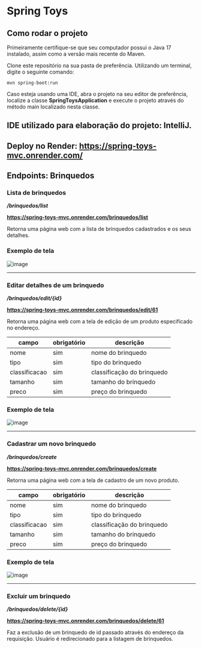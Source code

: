 # Spring Toys

## Como rodar o projeto
Primeiramente certifique-se que seu computador possui o Java 17 instalado, assim como a versão mais recente do Maven.

Clone este repositório na sua pasta de preferência. Utilizando um terminal, digite o seguinte comando:

    mvn spring-boot:run

Caso esteja usando uma IDE, abra o projeto na seu editor de preferência, localize a classe **SpringToysApplication** e execute o projeto através do método main localizado nesta classe.

## IDE utilizado para elaboração do projeto: IntelliJ.

## Deploy no Render: https://spring-toys-mvc.onrender.com/

## Endpoints: Brinquedos

### Lista de brinquedos
_**/brinquedos/list**_

**https://spring-toys-mvc.onrender.com/brinquedos/list**

Retorna uma página web com a lista de brinquedos cadastrados e os seus detalhes.

### Exemplo de tela

![image](https://github.com/user-attachments/assets/16602275-5342-4ea2-9242-ae284c4ea854)

---
### Editar detalhes de um brinquedo
_**/brinquedos/edit/{id}**_

**https://spring-toys-mvc.onrender.com/brinquedos/edit/61**

Retorna uma página web com a tela de edição de um produto especificado no endereço.

| campo       | obrigatório | descrição
|-------------|------------|-----------
| nome        | sim        | nome do brinquedo
| tipo       | sim        | tipo do brinquedo
| classificacao | sim        | classificação do brinquedo
| tamanho | sim       | tamanho do brinquedo
| preco | sim       | preço do brinquedo

### Exemplo de tela
![image](https://github.com/user-attachments/assets/2543cbe2-6c5d-4ef3-b60b-237fe4854a97)


---
### Cadastrar um novo brinquedo
_**/brinquedos/create**_

**https://spring-toys-mvc.onrender.com/brinquedos/create**

Retorna uma página web com a tela de cadastro de um novo produto.

| campo       | obrigatório | descrição
|-------------|------------|-----------
| nome        | sim        | nome do brinquedo
| tipo       | sim        | tipo do brinquedo
| classificacao | sim        | classificação do brinquedo
| tamanho | sim       | tamanho do brinquedo
| preco | sim       | preço do brinquedo

### Exemplo de tela
![image](https://github.com/user-attachments/assets/0ea89f5e-49f6-41f9-b8be-41a5eb3c541b)


---

### Excluir um brinquedo
_**/brinquedos/delete/{id}**_

**https://spring-toys-mvc.onrender.com/brinquedos/delete/61**

Faz a exclusão de um brinquedo de id passado através do endereço da requisição. Usuário é redirecionado para a listagem de brinquedos.
